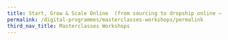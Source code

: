 ```yaml
---
title: Start, Grow & Scale Online  (from sourcing to dropship online – B2B2C)
permalink: /digital-programmes/masterclasses-workshops/permalink
third_nav_title: Masterclasses Workshops
---
```

